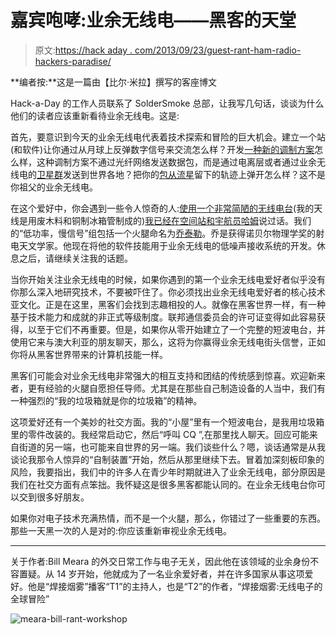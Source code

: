 # 嘉宾咆哮:业余无线电——黑客的天堂

> 原文:[https://hack aday . com/2013/09/23/guest-rant-ham-radio-hackers-paradise/](https://hackaday.com/2013/09/23/guest-rant-ham-radio-hackers-paradise/)

**编者按:**这是一篇由【比尔·米拉】撰写的客座博文

Hack-a-Day 的工作人员联系了 SolderSmoke 总部，让我写几句话，谈谈为什么他们的读者应该重新看待业余无线电。这是:

首先，要意识到今天的业余无线电代表着技术探索和冒险的巨大机会。建立一个站(和软件)让你通过从月球上反弹数字信号来交流怎么样？开发[一种新的调制方案](http://wb8nut.com/digital/)怎么样，这种调制方案不通过光纤网络发送数据包，而是通过电离层或者通过业余无线电的[卫星群](http://www.n2yo.com/satellites/?c=18)发送到世界各地？把你的[包从流星](http://www.k5kj.net/meteorscatter.htm)留下的轨迹上弹开怎么样？这不是你祖父的业余无线电。

在这个爱好中，你会遇到一些令人惊奇的人:[使用一个非常简陋的无线电台](http://www.gadgeteer.us/ASTRO.HTM)(我的天线是用废木料和铜制冰箱管制成的)[我已经在空间站和宇航员哈姆](http://www.gadgeteer.us/CLIPS.HTM)说过话。我们的“低功率，慢信号”组包括一个火腿命名为[乔泰勒](http://en.wikipedia.org/wiki/Joseph_Hooton_Taylor,_Jr.)。乔是获得诺贝尔物理学奖的射电天文学家。他现在将他的软件技能用于业余无线电的低噪声接收系统的开发。休息之后，请继续关注我的话题。

当你开始关注业余无线电的时候，如果你遇到的第一个业余无线电爱好者似乎没有你那么深入地研究技术，不要被吓住了。你必须找出业余无线电爱好者的核心技术亚文化。正是在这里，黑客们会找到志趣相投的人。就像在黑客世界一样，有一种基于技术能力和成就的非正式等级制度。联邦通信委员会的许可证变得如此容易获得，以至于它们不再重要。但是，如果你从零开始建立了一个完整的短波电台，并使用它来与澳大利亚的朋友聊天，那么，这将为你赢得业余无线电街头信誉，正如你将从黑客世界带来的计算机技能一样。

黑客们可能会对业余无线电非常强大的相互支持和团结的传统感到惊喜。欢迎新来者，更有经验的火腿自愿担任导师。尤其是在那些自己制造设备的人当中，我们有一种强烈的“我的垃圾箱就是你的垃圾箱”的精神。

这项爱好还有一个美妙的社交方面。我的“小屋”里有一个短波电台，是我用垃圾箱里的零件改装的。我经常启动它，然后“呼叫 CQ ”,在那里找人聊天。回应可能来自街道的另一端，也可能来自世界的另一端。我们谈些什么？嗯，谈话通常是从我谈论我那令人惊异的“自制装置”开始，然后从那里继续下去。冒着加深刻板印象的风险，我要指出，我们中的许多人在青少年时期就进入了业余无线电，部分原因是我们在社交方面有点笨拙。我怀疑这是很多黑客都能认同的。在业余无线电台你可以交到很多好朋友。

如果你对电子技术充满热情，而不是一个火腿，那么，你错过了一些重要的东西。那些一天黑一次的人是对的:你应该重新审视业余无线电。

************

关于作者:Bill Meara 的外交日常工作与电子无关，因此他在该领域的业余身份不容置疑。从 14 岁开始，他就成为了一名业余爱好者，并在许多国家从事这项爱好。他是“焊接烟雾”播客“T1”的主持人，也是“T2”的作者，“焊接烟雾:无线电子的全球冒险”

![meara-bill-rant-workshop](../Images/150a13bb25985b708aa292daa3e2c0c9.png)